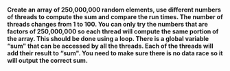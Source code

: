 #### Create an array of 250,000,000 random elements, use different numbers of threads to compute the sum and compare the run times. The number of threads changes from 1 to 100. You can only try the numbers that are factors of 250,000,000 so each thread will compute the same portion of the array. This should be done using a loop. There is a global variable “sum" that can be accessed by all the threads. Each of the threads will add their result to “sum". You need to make sure there is no data race so it will output the correct sum.

